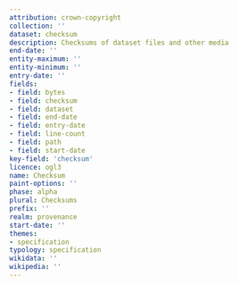 ```yaml
---
attribution: crown-copyright
collection: ''
dataset: checksum
description: Checksums of dataset files and other media
end-date: ''
entity-maximum: ''
entity-minimum: ''
entry-date: ''
fields:
- field: bytes
- field: checksum
- field: dataset
- field: end-date
- field: entry-date
- field: line-count
- field: path
- field: start-date
key-field: 'checksum'
licence: ogl3
name: Checksum
paint-options: ''
phase: alpha
plural: Checksums
prefix: ''
realm: provenance
start-date: ''
themes:
- specification
typology: specification
wikidata: ''
wikipedia: ''
---
```

